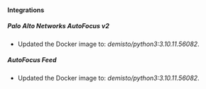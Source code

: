 #### Integrations
##### Palo Alto Networks AutoFocus v2
- Updated the Docker image to: *demisto/python3:3.10.11.56082*.
##### AutoFocus Feed
- Updated the Docker image to: *demisto/python3:3.10.11.56082*.
